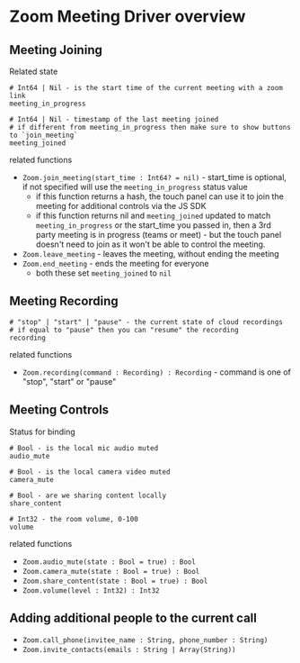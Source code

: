 # Zoom Meeting Driver overview

## Meeting Joining

Related state

```crystal
# Int64 | Nil - is the start time of the current meeting with a zoom link
meeting_in_progress

# Int64 | Nil - timestamp of the last meeting joined
# if different from meeting_in_progress then make sure to show buttons to `join_meeting`
meeting_joined
```

related functions

* `Zoom.join_meeting(start_time : Int64? = nil)` - start_time is optional, if not specified will use the `meeting_in_progress` status value
  * if this function returns a hash, the touch panel can use it to join the meeting for additional controls via the JS SDK
  * if this function returns nil and `meeting_joined` updated to match `meeting_in_progress` or the start_time you passed in, then a 3rd party meeting is in progress (teams or meet) - but the touch panel doesn't need to join as it won't be able to control the meeting.
* `Zoom.leave_meeting` - leaves the meeting, without ending the meeting
* `Zoom.end_meeting` - ends the meeting for everyone
  * both these set `meeting_joined` to `nil`

## Meeting Recording

```crystal
# "stop" | "start" | "pause" - the current state of cloud recordings
# if equal to "pause" then you can "resume" the recording
recording
```

related functions

* `Zoom.recording(command : Recording) : Recording` - command is one of "stop", "start" or "pause"

## Meeting Controls

Status for binding

```crystal
# Bool - is the local mic audio muted
audio_mute

# Bool - is the local camera video muted
camera_mute

# Bool - are we sharing content locally
share_content

# Int32 - the room volume, 0-100
volume
```

related functions

* `Zoom.audio_mute(state : Bool = true) : Bool`
* `Zoom.camera_mute(state : Bool = true) : Bool`
* `Zoom.share_content(state : Bool = true) : Bool`
* `Zoom.volume(level : Int32) : Int32`

## Adding additional people to the current call

* `Zoom.call_phone(invitee_name : String, phone_number : String)`
* `Zoom.invite_contacts(emails : String | Array(String))`
